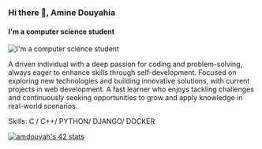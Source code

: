 ### Hi there 👋, Amine Douyahia
#### I'm a computer science student 
![I'm a computer science student ](https://raw.githubusercontent.com/sagar-viradiya/sagar-viradiya/master/resources/banner.png)

A driven individual with a deep passion for coding and problem-solving, always eager to enhance skills through self-development. Focused on exploring new technologies and building innovative solutions, with current projects in web development. A fast learner who enjoys tackling challenges and continuously seeking opportunities to grow and apply knowledge in real-world scenarios.

Skills: C / C++/ PYTHON/ DJANGO/ DOCKER 


[![amdouyah's 42 stats](https://badge.mediaplus.ma/darkblue/amdouyah)](https://github.com/oakoudad/badge42)
